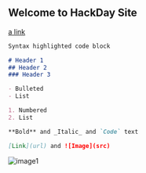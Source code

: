 ## Welcome to HackDay Site

[a link](https://google.com/)


```markdown
Syntax highlighted code block

# Header 1
## Header 2
### Header 3

- Bulleted
- List

1. Numbered
2. List

**Bold** and _Italic_ and `Code` text 

[Link](url) and ![Image](src)
```
![image1](https://www.imagejournal.org/wp-content/uploads/bb-plugin/cache/23466317216_b99485ba14_o-panorama.jpg)

